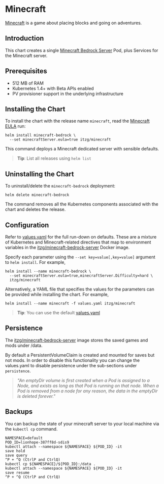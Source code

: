 # Minecraft

[Minecraft](https://minecraft.net/en/) is a game about placing blocks and going on adventures.

## Introduction

This chart creates a single [Minecraft Bedrock Server](https://www.minecraft.net/en-us/download/server/bedrock/) Pod, plus Services for the Minecraft server.

## Prerequisites

- 512 MB of RAM
- Kubernetes 1.4+ with Beta APIs enabled
- PV provisioner support in the underlying infrastructure

## Installing the Chart

To install the chart with the release name `minecraft`, read the [Minecraft EULA](https://account.mojang.com/documents/minecraft_eula) run:

```shell
helm install minecraft-bedrock \
  --set minecraftServer.eula=true itzg/minecraft
```

This command deploys a Minecraft dedicated server with sensible defaults.

> **Tip**: List all releases using `helm list`

## Uninstalling the Chart

To uninstall/delete the `minecraft-bedrock` deployment:

```shell
helm delete minecraft-bedrock
```

The command removes all the Kubernetes components associated with the chart and deletes the release.

## Configuration

Refer to [values.yaml](values.yaml) for the full run-down on defaults. These are a mixture of Kubernetes and Minecraft-related directives that map to environment variables in the [itzg/minecraft-bedrock-server](https://hub.docker.com/r/itzg/minecraft-bedrock-server/) Docker image.

Specify each parameter using the `--set key=value[,key=value]` argument to `helm install`. For example,

```shell
helm install --name minecraft-bedrock \
  --set minecraftServer.eula=true,minecraftServer.Difficulty=hard \
  itzg/minecraft
```

Alternatively, a YAML file that specifies the values for the parameters can be provided while installing the chart. For example,

```shell
helm install --name minecraft -f values.yaml itzg/minecraft
```

> **Tip**: You can use the default [values.yaml](values.yaml)

## Persistence

The [itzg/minecraft-bedrock-server](https://hub.docker.com/r/itzg/minecraft-bedrock-server/) image stores the saved games and mods under /data.

By default a PersistentVolumeClaim is created and mounted for saves but not mods. In order to disable this functionality
you can change the values.yaml to disable persistence under the sub-sections under `persistence`.

> *"An emptyDir volume is first created when a Pod is assigned to a Node, and exists as long as that Pod is running on that node. When a Pod is removed from a node for any reason, the data in the emptyDir is deleted forever."*

## Backups

You can backup the state of your minecraft server to your local machine via the `kubectl cp` command.  

```shell
NAMESPACE=default
POD_ID=lionhope-387ff8d-sdis9
kubectl attach --namespace ${NAMESPACE} ${POD_ID} -it
save hold
save query
^P + ^Q (CtrlP and CtrlQ)
kubectl cp ${NAMESPACE}/${POD_ID}:/data .
kubectl attach --namespace ${NAMESPACE} ${POD_ID} -it
save resume
^P + ^Q (CtrlP and CtrlQ)
```
